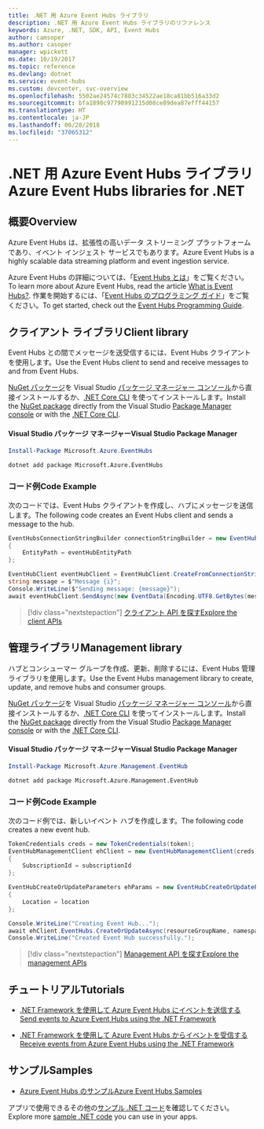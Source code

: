 ```yaml
---
title: .NET 用 Azure Event Hubs ライブラリ
description: .NET 用 Azure Event Hubs ライブラリのリファレンス
keywords: Azure, .NET, SDK, API, Event Hubs
author: camsoper
ms.author: casoper
manager: wpickett
ms.date: 10/19/2017
ms.topic: reference
ms.devlang: dotnet
ms.service: event-hubs
ms.custom: devcenter, svc-overview
ms.openlocfilehash: 5502ae24574c7883c34522ae18ca81bb516a33d2
ms.sourcegitcommit: bfa1898c97798991215d08ce89dea87efff44157
ms.translationtype: HT
ms.contentlocale: ja-JP
ms.lasthandoff: 06/28/2018
ms.locfileid: "37065312"
---
```

# <a name="azure-event-hubs-libraries-for-net"></a><span data-ttu-id="8f8a5-104">.NET 用 Azure Event Hubs ライブラリ</span><span class="sxs-lookup"><span data-stu-id="8f8a5-104">Azure Event Hubs libraries for .NET</span></span>

## <a name="overview"></a><span data-ttu-id="8f8a5-105">概要</span><span class="sxs-lookup"><span data-stu-id="8f8a5-105">Overview</span></span>

<span data-ttu-id="8f8a5-106">Azure Event Hubs は、拡張性の高いデータ ストリーミング プラットフォームであり、イベント インジェスト サービスでもあります。</span><span class="sxs-lookup"><span data-stu-id="8f8a5-106">Azure Event Hubs is a highly scalable data streaming platform and event ingestion service.</span></span>

<span data-ttu-id="8f8a5-107">Azure Event Hubs の詳細については、「[Event Hubs とは](/azure/event-hubs/event-hubs-what-is-event-hubs)」をご覧ください。</span><span class="sxs-lookup"><span data-stu-id="8f8a5-107">To learn more about Azure Event Hubs, read the article [What is Event Hubs?](/azure/event-hubs/event-hubs-what-is-event-hubs).</span></span>  <span data-ttu-id="8f8a5-108">作業を開始するには、「[Event Hubs のプログラミング ガイド](/azure/event-hubs/event-hubs-programming-guide)」をご覧ください。</span><span class="sxs-lookup"><span data-stu-id="8f8a5-108">To get started, check out the [Event Hubs Programming Guide](/azure/event-hubs/event-hubs-programming-guide).</span></span>

## <a name="client-library"></a><span data-ttu-id="8f8a5-109">クライアント ライブラリ</span><span class="sxs-lookup"><span data-stu-id="8f8a5-109">Client library</span></span>

<span data-ttu-id="8f8a5-110">Event Hubs との間でメッセージを送受信するには、Event Hubs クライアントを使用します。</span><span class="sxs-lookup"><span data-stu-id="8f8a5-110">Use the Event Hubs client to send and receive messages to and from Event Hubs.</span></span>

<span data-ttu-id="8f8a5-111">[NuGet パッケージ](https://www.nuget.org/packages/Microsoft.Azure.EventHubs)を Visual Studio [パッケージ マネージャー コンソール][PackageManager]から直接インストールするか、[.NET Core CLI][DotNetCLI] を使ってインストールします。</span><span class="sxs-lookup"><span data-stu-id="8f8a5-111">Install the [NuGet package](https://www.nuget.org/packages/Microsoft.Azure.EventHubs) directly from the Visual Studio [Package Manager console][PackageManager] or with the [.NET Core CLI][DotNetCLI].</span></span>

#### <a name="visual-studio-package-manager"></a><span data-ttu-id="8f8a5-112">Visual Studio パッケージ マネージャー</span><span class="sxs-lookup"><span data-stu-id="8f8a5-112">Visual Studio Package Manager</span></span>

```powershell
Install-Package Microsoft.Azure.EventHubs
```

```bash
dotnet add package Microsoft.Azure.EventHubs
```

### <a name="code-example"></a><span data-ttu-id="8f8a5-113">コード例</span><span class="sxs-lookup"><span data-stu-id="8f8a5-113">Code Example</span></span>

<span data-ttu-id="8f8a5-114">次のコードでは、Event Hubs クライアントを作成し、ハブにメッセージを送信します。</span><span class="sxs-lookup"><span data-stu-id="8f8a5-114">The following code creates an Event Hubs client and sends a message to the hub.</span></span>

```csharp
EventHubsConnectionStringBuilder connectionStringBuilder = new EventHubsConnectionStringBuilder(eventHubConnectionString)
{
    EntityPath = eventHubEntityPath
};

EventHubClient eventHubClient = EventHubClient.CreateFromConnectionString(connectionStringBuilder.ToString());
string message = $"Message {i}";
Console.WriteLine($"Sending message: {message}");
await eventHubClient.SendAsync(new EventData(Encoding.UTF8.GetBytes(message)));
```

> [!div class="nextstepaction"]
> [<span data-ttu-id="8f8a5-115">クライアント API を探す</span><span class="sxs-lookup"><span data-stu-id="8f8a5-115">Explore the client APIs</span></span>](/dotnet/api/overview/azure/eventhub/client)

## <a name="management-library"></a><span data-ttu-id="8f8a5-116">管理ライブラリ</span><span class="sxs-lookup"><span data-stu-id="8f8a5-116">Management library</span></span>

<span data-ttu-id="8f8a5-117">ハブとコンシューマー グループを作成、更新、削除するには、Event Hubs 管理ライブラリを使用します。</span><span class="sxs-lookup"><span data-stu-id="8f8a5-117">Use the Event Hubs management library to create, update, and remove hubs and consumer groups.</span></span>

<span data-ttu-id="8f8a5-118">[NuGet パッケージ](https://www.nuget.org/packages/Microsoft.Azure.Management.EventHub)を Visual Studio [パッケージ マネージャー コンソール][PackageManager]から直接インストールするか、[.NET Core CLI][DotNetCLI] を使ってインストールします。</span><span class="sxs-lookup"><span data-stu-id="8f8a5-118">Install the [NuGet package](https://www.nuget.org/packages/Microsoft.Azure.Management.EventHub) directly from the Visual Studio [Package Manager console][PackageManager] or with the [.NET Core CLI][DotNetCLI].</span></span>

#### <a name="visual-studio-package-manager"></a><span data-ttu-id="8f8a5-119">Visual Studio パッケージ マネージャー</span><span class="sxs-lookup"><span data-stu-id="8f8a5-119">Visual Studio Package Manager</span></span>

```powershell
Install-Package Microsoft.Azure.Management.EventHub
```

```bash
dotnet add package Microsoft.Azure.Management.EventHub
```

### <a name="code-example"></a><span data-ttu-id="8f8a5-120">コード例</span><span class="sxs-lookup"><span data-stu-id="8f8a5-120">Code Example</span></span>

<span data-ttu-id="8f8a5-121">次のコード例では、新しいイベント ハブを作成します。</span><span class="sxs-lookup"><span data-stu-id="8f8a5-121">The following code creates a new event hub.</span></span>

```csharp
TokenCredentials creds = new TokenCredentials(token);
EventHubManagementClient ehClient = new EventHubManagementClient(creds)
{
    SubscriptionId = subscriptionId
};

EventHubCreateOrUpdateParameters ehParams = new EventHubCreateOrUpdateParameters()
{
    Location = location
};

Console.WriteLine("Creating Event Hub...");
await ehClient.EventHubs.CreateOrUpdateAsync(resourceGroupName, namespaceName, EventHubName, ehParams);
Console.WriteLine("Created Event Hub successfully.");
```

> [!div class="nextstepaction"]
> [<span data-ttu-id="8f8a5-122">Management API を探す</span><span class="sxs-lookup"><span data-stu-id="8f8a5-122">Explore the management APIs</span></span>](/dotnet/api/overview/azure/eventhub/management)

## <a name="tutorials"></a><span data-ttu-id="8f8a5-123">チュートリアル</span><span class="sxs-lookup"><span data-stu-id="8f8a5-123">Tutorials</span></span>

* [<span data-ttu-id="8f8a5-124">.NET Framework を使用して Azure Event Hubs にイベントを送信する</span><span class="sxs-lookup"><span data-stu-id="8f8a5-124">Send events to Azure Event Hubs using the .NET Framework</span></span>](/azure/event-hubs/event-hubs-dotnet-framework-getstarted-send)

* [<span data-ttu-id="8f8a5-125">.NET Framework を使用して Azure Event Hubs からイベントを受信する</span><span class="sxs-lookup"><span data-stu-id="8f8a5-125">Receive events from Azure Event Hubs using the .NET Framework</span></span>](/azure/event-hubs/event-hubs-dotnet-framework-getstarted-receive-eph)

## <a name="samples"></a><span data-ttu-id="8f8a5-126">サンプル</span><span class="sxs-lookup"><span data-stu-id="8f8a5-126">Samples</span></span>

* [<span data-ttu-id="8f8a5-127">Azure Event Hubs のサンプル</span><span class="sxs-lookup"><span data-stu-id="8f8a5-127">Azure Event Hubs Samples</span></span>](https://github.com/Azure/azure-event-hubs/tree/master/samples)

<span data-ttu-id="8f8a5-128">アプリで使用できるその他の[サンプル .NET コード](https://azure.microsoft.com/resources/samples/?platform=dotnet)を確認してください。</span><span class="sxs-lookup"><span data-stu-id="8f8a5-128">Explore more [sample .NET code](https://azure.microsoft.com/resources/samples/?platform=dotnet) you can use in your apps.</span></span>

[PackageManager]: https://docs.microsoft.com/nuget/tools/package-manager-console
[DotNetCLI]: https://docs.microsoft.com/dotnet/core/tools/dotnet-add-package
